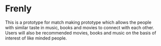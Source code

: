 # Frenly

This is a prototype for match making prototype which allows the people with similar taste in music, books and movies to connect with each other. Users will also be recommended movies, books and music on the basis of interest of like minded people.
